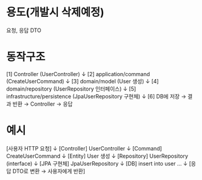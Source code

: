 # 용도(개발시 삭제예정)


요청, 응답 DTO

# 동작구조


[1] Controller (UserController)
      ↓
[2] application/command (CreateUserCommand)
      ↓
[3] domain/model (User 생성)
      ↓
[4] domain/repository (UserRepository 인터페이스)
      ↓
[5] infrastructure/persistence (JpaUserRepository 구현체)
      ↓
[6] DB에 저장 → 결과 반환 → Controller → 응답


# 예시

[사용자 HTTP 요청]
    ↓
[Controller] UserController
    ↓
[Command] CreateUserCommand
    ↓
[Entity] User 생성
    ↓
[Repository] UserRepository (interface)
    ↓
[JPA 구현체] JpaUserRepository
    ↓
[DB] insert into user ...
    ↓
[응답 DTO로 변환 → 사용자에게 반환]